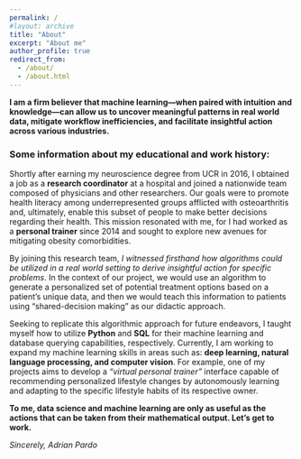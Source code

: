 ```yaml
---
permalink: /
#layout: archive
title: "About"
excerpt: "About me"
author_profile: true
redirect_from:
  - /about/
  - /about.html
---
```


**I am a firm believer that machine learning—when paired with intuition and knowledge—can allow us to uncover meaningful patterns in real world data, mitigate workflow inefficiencies, and facilitate insightful action across various industries.**

### Some information about my educational and work history:

Shortly after earning my neuroscience degree from UCR in 2016, I obtained a job as a **research coordinator** at a hospital and joined a nationwide team composed of physicians and other researchers. Our goals were to promote health literacy among underrepresented groups afflicted with osteoarthritis and, ultimately, enable this subset of people to make better decisions regarding their health. This mission resonated with me, for I had worked as a **personal trainer** since 2014 and sought to explore new avenues for mitigating obesity comorbidities.

By joining this research team, *I witnessed firsthand how algorithms could be utilized in a real world setting to derive insightful action for specific problems*. In the context of our project, we would use an algorithm to generate a personalized set of potential treatment options based on a patient’s unique data, and then we would teach this information to patients using “shared-decision making” as our didactic approach.

Seeking to replicate this algorithmic approach for future endeavors, I taught myself how to utilize **Python** and **SQL** for their machine learning and database querying capabilities, respectively. Currently, I am working to expand my machine learning skills in areas such as: **deep learning, natural language processing, and computer vision**. For example, one of my projects aims to develop a *“virtual personal trainer”* interface capable of recommending personalized lifestyle changes by autonomously learning and adapting to the specific lifestyle habits of its respective owner.

**To me, data science and machine learning are only as useful as the actions that can be taken from their mathematical output. Let’s get to work.**

*Sincerely,*
*Adrian Pardo*
